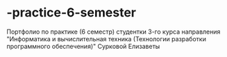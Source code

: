 # -practice-6-semester
Портфолио по практике (6 семестр) студентки 3-го курса направления "Информатика и вычислительная техника (Технологии разработки программного обеспечения)" Сурковой Елизаветы
